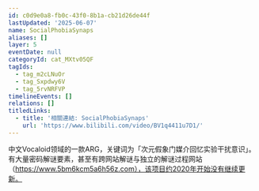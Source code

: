 ```yaml
---
id: c0d9e0a8-fb0c-43f0-8b1a-cb21d26de44f
lastUpdated: '2025-06-07'
name: SocialPhobiaSynaps
aliases: []
layer: 5
eventDate: null
categoryId: cat_MXtv05QF
tagIds:
  - tag_m2cLNuOr
  - tag_Sxpdwy6V
  - tag_5rvNRFVP
timelineEvents: []
relations: []
titledLinks:
  - title: '相關連結: SocialPhobiaSynaps'
    url: 'https://www.bilibili.com/video/BV1q4411u7D1/'
---
```

中文Vocaloid领域的一款ARG，关键词为「次元假象门媒介回忆实验干扰意识」。有大量密码解谜要素，甚至有跨网站解谜与独立的解谜过程网站（https://www.5bm6kcm5a6h56z.com），该项目约2020年开始没有继续更新。
